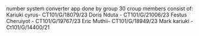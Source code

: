 number system converter app done by group 30 
croup members consist of:
Kariuki cyrus- CT101/G/18079/23
Doris Nduta - CT101/G/21006/23
Festus Cheruiyot - CT101/G/19767/23
Eric Muthii- CT101/G/18949/23
Mark kariuki - Ct101/G/14400/21

